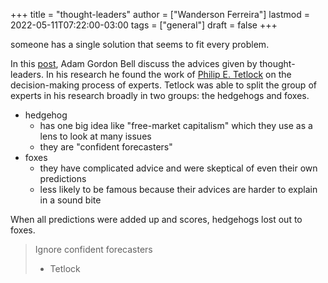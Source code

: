 +++
title = "thought-leaders"
author = ["Wanderson Ferreira"]
lastmod = 2022-05-11T07:22:00-03:00
tags = ["general"]
draft = false
+++

someone has a single solution that seems to fit every problem.

In this [post](https://earthly.dev/blog/thought-leaders/), Adam Gordon Bell discuss the advices given by thought-leaders. In
his research he found the work of [Philip E. Tetlock](https://scholar.google.com/citations?user=CJjf6H0AAAAJ&hl=en) on the decision-making
process of experts. Tetlock was able to split the group of experts in his
research broadly in two groups: the hedgehogs and foxes.

-   hedgehog
    -   has one big idea like "free-market capitalism" which they use as a lens to look at many issues
    -   they are "confident forecasters"
-   foxes
    -   they have complicated advice and were skeptical of even their own predictions
    -   less likely to be famous because their advices are harder to explain in a sound bite

When all predictions were added up and scores, hedgehogs lost out to foxes.

> Ignore confident forecasters
>
> -   Tetlock
